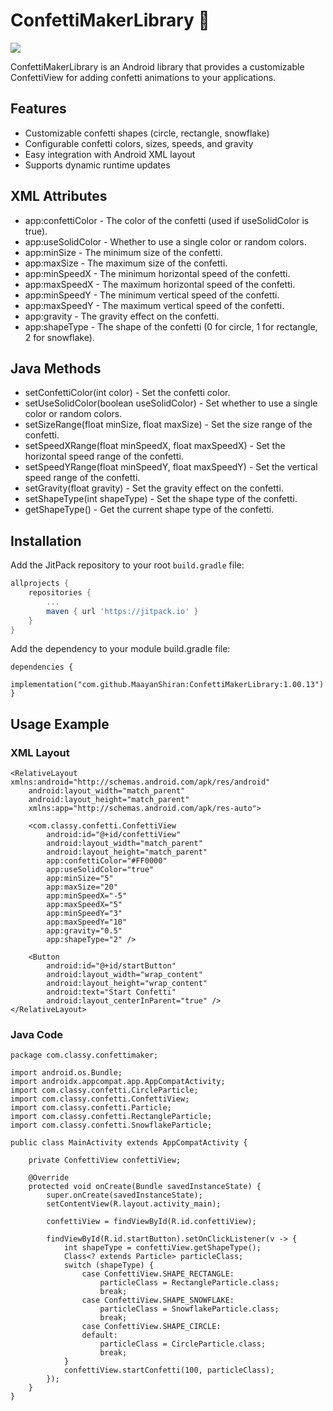 # ConfettiMakerLibrary 🎉

[![](https://jitpack.io/v/MaayanShiran/ConfettiMakerLibrary.svg)](https://jitpack.io/#MaayanShiran/ConfettiMakerLibrary)

ConfettiMakerLibrary is an Android library that provides a customizable ConfettiView for adding confetti animations to your applications.

## Features

- Customizable confetti shapes (circle, rectangle, snowflake)
- Configurable confetti colors, sizes, speeds, and gravity
- Easy integration with Android XML layout
- Supports dynamic runtime updates

## XML Attributes

- app:confettiColor - The color of the confetti (used if useSolidColor is true).
- app:useSolidColor - Whether to use a single color or random colors.
- app:minSize - The minimum size of the confetti.
- app:maxSize - The maximum size of the confetti.
- app:minSpeedX - The minimum horizontal speed of the confetti.
- app:maxSpeedX - The maximum horizontal speed of the confetti.
- app:minSpeedY - The minimum vertical speed of the confetti.
- app:maxSpeedY - The maximum vertical speed of the confetti.
- app:gravity - The gravity effect on the confetti.
- app:shapeType - The shape of the confetti (0 for circle, 1 for rectangle, 2 for snowflake).

## Java Methods

- setConfettiColor(int color) - Set the confetti color.
- setUseSolidColor(boolean useSolidColor) - Set whether to use a single color or random colors.
- setSizeRange(float minSize, float maxSize) - Set the size range of the confetti.
- setSpeedXRange(float minSpeedX, float maxSpeedX) - Set the horizontal speed range of the confetti.
- setSpeedYRange(float minSpeedY, float maxSpeedY) - Set the vertical speed range of the confetti.
- setGravity(float gravity) - Set the gravity effect on the confetti.
- setShapeType(int shapeType) - Set the shape type of the confetti.
- getShapeType() - Get the current shape type of the confetti.

## Installation

Add the JitPack repository to your root `build.gradle` file:

```gradle
allprojects {
    repositories {
        ...
        maven { url 'https://jitpack.io' }
    }
}
```

Add the dependency to your module build.gradle file:
```
dependencies {
    implementation("com.github.MaayanShiran:ConfettiMakerLibrary:1.00.13")
}
```
## Usage Example

### XML Layout
```
<RelativeLayout xmlns:android="http://schemas.android.com/apk/res/android"
    android:layout_width="match_parent"
    android:layout_height="match_parent"
    xmlns:app="http://schemas.android.com/apk/res-auto">

    <com.classy.confetti.ConfettiView
        android:id="@+id/confettiView"
        android:layout_width="match_parent"
        android:layout_height="match_parent"
        app:confettiColor="#FF0000"
        app:useSolidColor="true"
        app:minSize="5"
        app:maxSize="20"
        app:minSpeedX="-5"
        app:maxSpeedX="5"
        app:minSpeedY="3"
        app:maxSpeedY="10"
        app:gravity="0.5"
        app:shapeType="2" />

    <Button
        android:id="@+id/startButton"
        android:layout_width="wrap_content"
        android:layout_height="wrap_content"
        android:text="Start Confetti"
        android:layout_centerInParent="true" />
</RelativeLayout>
```

### Java Code
```
package com.classy.confettimaker;

import android.os.Bundle;
import androidx.appcompat.app.AppCompatActivity;
import com.classy.confetti.CircleParticle;
import com.classy.confetti.ConfettiView;
import com.classy.confetti.Particle;
import com.classy.confetti.RectangleParticle;
import com.classy.confetti.SnowflakeParticle;

public class MainActivity extends AppCompatActivity {

    private ConfettiView confettiView;

    @Override
    protected void onCreate(Bundle savedInstanceState) {
        super.onCreate(savedInstanceState);
        setContentView(R.layout.activity_main);

        confettiView = findViewById(R.id.confettiView);

        findViewById(R.id.startButton).setOnClickListener(v -> {
            int shapeType = confettiView.getShapeType();
            Class<? extends Particle> particleClass;
            switch (shapeType) {
                case ConfettiView.SHAPE_RECTANGLE:
                    particleClass = RectangleParticle.class;
                    break;
                case ConfettiView.SHAPE_SNOWFLAKE:
                    particleClass = SnowflakeParticle.class;
                    break;
                case ConfettiView.SHAPE_CIRCLE:
                default:
                    particleClass = CircleParticle.class;
                    break;
            }
            confettiView.startConfetti(100, particleClass);
        });
    }
}
```

